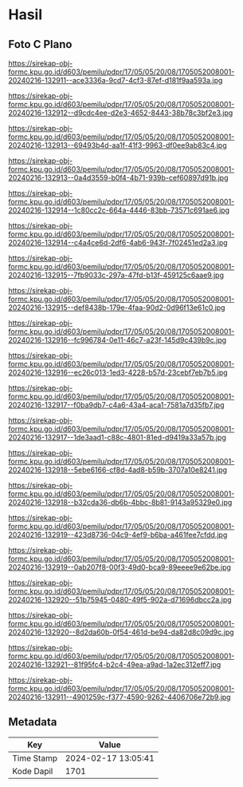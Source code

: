 # Hasil

## Foto C Plano

https://sirekap-obj-formc.kpu.go.id/d603/pemilu/pdpr/17/05/05/20/08/1705052008001-20240216-132911--ace3336a-9cd7-4cf3-87ef-d181f9aa593a.jpg

https://sirekap-obj-formc.kpu.go.id/d603/pemilu/pdpr/17/05/05/20/08/1705052008001-20240216-132912--d9cdc4ee-d2e3-4652-8443-38b78c3bf2e3.jpg

https://sirekap-obj-formc.kpu.go.id/d603/pemilu/pdpr/17/05/05/20/08/1705052008001-20240216-132913--69493b4d-aa1f-41f3-9963-df0ee9ab83c4.jpg

https://sirekap-obj-formc.kpu.go.id/d603/pemilu/pdpr/17/05/05/20/08/1705052008001-20240216-132913--0a4d3559-b0f4-4b71-939b-cef60897d91b.jpg

https://sirekap-obj-formc.kpu.go.id/d603/pemilu/pdpr/17/05/05/20/08/1705052008001-20240216-132914--1c80cc2c-664a-4446-83bb-73571c691ae6.jpg

https://sirekap-obj-formc.kpu.go.id/d603/pemilu/pdpr/17/05/05/20/08/1705052008001-20240216-132914--c4a4ce6d-2df6-4ab6-943f-7f02451ed2a3.jpg

https://sirekap-obj-formc.kpu.go.id/d603/pemilu/pdpr/17/05/05/20/08/1705052008001-20240216-132915--7fb9033c-297a-47fd-b13f-459125c6aae9.jpg

https://sirekap-obj-formc.kpu.go.id/d603/pemilu/pdpr/17/05/05/20/08/1705052008001-20240216-132915--def8438b-179e-4faa-90d2-0d96f13e61c0.jpg

https://sirekap-obj-formc.kpu.go.id/d603/pemilu/pdpr/17/05/05/20/08/1705052008001-20240216-132916--fc996784-0e11-46c7-a23f-145d9c439b9c.jpg

https://sirekap-obj-formc.kpu.go.id/d603/pemilu/pdpr/17/05/05/20/08/1705052008001-20240216-132916--ec26c013-1ed3-4228-b57d-23cebf7eb7b5.jpg

https://sirekap-obj-formc.kpu.go.id/d603/pemilu/pdpr/17/05/05/20/08/1705052008001-20240216-132917--f0ba9db7-c4a6-43a4-aca1-7581a7d35fb7.jpg

https://sirekap-obj-formc.kpu.go.id/d603/pemilu/pdpr/17/05/05/20/08/1705052008001-20240216-132917--1de3aad1-c88c-4801-81ed-d9419a33a57b.jpg

https://sirekap-obj-formc.kpu.go.id/d603/pemilu/pdpr/17/05/05/20/08/1705052008001-20240216-132918--5ebe6166-cf8d-4ad8-b59b-3707a10e8241.jpg

https://sirekap-obj-formc.kpu.go.id/d603/pemilu/pdpr/17/05/05/20/08/1705052008001-20240216-132918--b32cda36-db6b-4bbc-8b81-9143a95329e0.jpg

https://sirekap-obj-formc.kpu.go.id/d603/pemilu/pdpr/17/05/05/20/08/1705052008001-20240216-132919--423d8736-04c9-4ef9-b6ba-a461fee7cfdd.jpg

https://sirekap-obj-formc.kpu.go.id/d603/pemilu/pdpr/17/05/05/20/08/1705052008001-20240216-132919--0ab207f8-00f3-49d0-bca9-89eeee9e62be.jpg

https://sirekap-obj-formc.kpu.go.id/d603/pemilu/pdpr/17/05/05/20/08/1705052008001-20240216-132920--51b75945-0480-49f5-902a-d71696dbcc2a.jpg

https://sirekap-obj-formc.kpu.go.id/d603/pemilu/pdpr/17/05/05/20/08/1705052008001-20240216-132920--8d2da60b-0f54-461d-be94-da82d8c09d9c.jpg

https://sirekap-obj-formc.kpu.go.id/d603/pemilu/pdpr/17/05/05/20/08/1705052008001-20240216-132921--81f95fc4-b2c4-49ea-a9ad-1a2ec312eff7.jpg

https://sirekap-obj-formc.kpu.go.id/d603/pemilu/pdpr/17/05/05/20/08/1705052008001-20240216-132911--4901259c-f377-4590-9262-4406706e72b9.jpg


## Metadata

| Key        | Value               |
| ---------- | ------------------- |
| Time Stamp | 2024-02-17 13:05:41 |
| Kode Dapil | 1701                |



